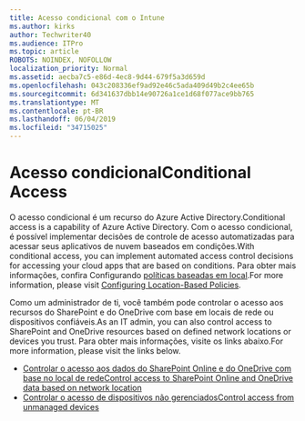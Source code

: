 ```yaml
---
title: Acesso condicional com o Intune
ms.author: kirks
author: Techwriter40
ms.audience: ITPro
ms.topic: article
ROBOTS: NOINDEX, NOFOLLOW
localization_priority: Normal
ms.assetid: aecba7c5-e86d-4ec8-9d44-679f5a3d659d
ms.openlocfilehash: 043c208336ef9ad92e46c5ada409d49b2c4ee65b
ms.sourcegitcommit: 6d341637dbb14e90726a1ce1d68f077ace9bb765
ms.translationtype: MT
ms.contentlocale: pt-BR
ms.lasthandoff: 06/04/2019
ms.locfileid: "34715025"
---
```

# <a name="conditional-access"></a><span data-ttu-id="ae774-102">Acesso condicional</span><span class="sxs-lookup"><span data-stu-id="ae774-102">Conditional Access</span></span>

<p><span data-ttu-id="ae774-103">O acesso condicional é um recurso do Azure Active Directory.</span><span class="sxs-lookup"><span data-stu-id="ae774-103">Conditional access is a capability of Azure Active Directory.</span></span> <span data-ttu-id="ae774-104">Com o acesso condicional, é possível implementar decisões de controle de acesso automatizadas para acessar seus aplicativos de nuvem baseados em condições.</span><span class="sxs-lookup"><span data-stu-id="ae774-104">With conditional access, you can implement automated access control decisions for accessing your cloud apps that are based on conditions.</span></span> <span data-ttu-id="ae774-105">Para obter mais informações, confira Configurando <a href="https://docs.microsoft.com/en-us/azure/active-directory/conditional-access/overview">políticas baseadas em local</a>.</span><span class="sxs-lookup"><span data-stu-id="ae774-105">For more information, please visit <a href="https://docs.microsoft.com/en-us/azure/active-directory/conditional-access/overview">Configuring Location-Based Policies</a>.</span></span></p> <p><span data-ttu-id="ae774-106">Como um administrador de ti, você também pode controlar o acesso aos recursos do SharePoint e do OneDrive com base em locais de rede ou dispositivos confiáveis.</span><span class="sxs-lookup"><span data-stu-id="ae774-106">As an IT admin, you can also control access to SharePoint and OneDrive resources based on defined network locations or devices you trust.</span></span> <span data-ttu-id="ae774-107">Para obter mais informações, visite os links abaixo.</span><span class="sxs-lookup"><span data-stu-id="ae774-107">For more information, please visit the links below.</span></span></p> <ul> <li><span data-ttu-id="ae774-108"><a href="https://docs.microsoft.com/en-us/sharepoint/control-access-based-on-network-location">Controlar o acesso aos dados do SharePoint Online e do OneDrive com base no local de rede</a></span><span class="sxs-lookup"><span data-stu-id="ae774-108"><a href="https://docs.microsoft.com/en-us/sharepoint/control-access-based-on-network-location">Control access to SharePoint Online and OneDrive data based on network location</a></span></span></li> <li><span data-ttu-id="ae774-109"><a href="https://docs.microsoft.com/en-us/sharepoint/control-access-from-unmanaged-devices">Controlar o acesso de dispositivos não gerenciados</a></span><span class="sxs-lookup"><span data-stu-id="ae774-109"><a href="https://docs.microsoft.com/en-us/sharepoint/control-access-from-unmanaged-devices">Control access from unmanaged devices</a></span></span></li> </ul>

